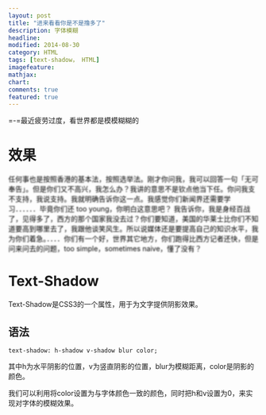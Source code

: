 ```yaml
---
layout: post
title: "进来看看你是不是撸多了"
description: 字体模糊
headline: 
modified: 2014-08-30
category: HTML
tags: [text-shadow， HTML]
imagefeature: 
mathjax: 
chart: 
comments: true
featured: true
---
```


=-=最近疲劳过度，看世界都是模模糊糊的

# 效果

<p style="color:transparent; text-shadow:0 0 2.5px rgba(1,1,1,1);">任何事也是按照香港的基本法，按照选举法。刚才你问我，我可以回答一句「无可奉告」。但是你们又不高兴，我怎么办？我讲的意思不是钦点他当下任。你问我支不支持，我说支持。我就明确告诉你这一点。我感觉你们新闻界还需要学习．．．．．．毕竟你们还 too young，你明白这意思吧？
我告诉你，我是身经百战了，见得多了，西方的那个国家我没去过？你们要知道，美国的华莱士比你们不知道要高到哪里去了，我跟他谈笑风生。所以说媒体还是要提高自己的知识水平，我为你们着急。．．．．你们有一个好，世界其它地方，你们跑得比西方记者还快，但是问来问去的问题，too simple，sometimes naive，懂了没有？</p>

# Text-Shadow

Text-Shadow是CSS3的一个属性，用于为文字提供阴影效果。

## 语法

	text-shadow: h-shadow v-shadow blur color;

其中h为水平阴影的位置，v为竖直阴影的位置，blur为模糊距离，color是阴影的颜色。

我们可以利用将color设置为与字体颜色一致的颜色，同时把h和v设置为0，来实现对字体的模糊效果。